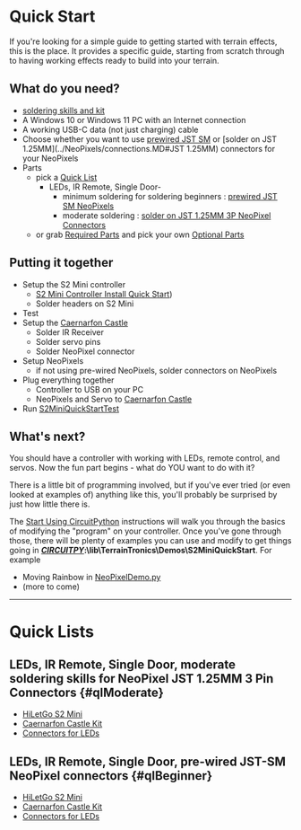 # Quick Start

If you're looking for a simple guide to getting started with terrain effects, this is the place.  It provides a specific guide, starting from scratch through to having working effects ready to build into your terrain.

## What do you need?
  - [soldering skills and kit](Soldering.MD)
  - A Windows 10 or Windows 11 PC with an Internet connection
  - A working USB-C data (not just charging) cable
  - Choose whether you want to use [prewired JST SM](../NeoPixels/connections.MD#JST-SM) or [solder on JST 1.25MM](../NeoPixels/connections.MD#JST 1.25MM) connectors for your NeoPixels 
  - Parts
    - pick a [Quick List](#quick-lists)
      - LEDs, IR Remote, Single Door- 
        - minimum soldering for soldering beginners : [prewired JST SM NeoPixels]({#qlBeginner})
        - moderate soldering  : [solder on JST 1.25MM 3P NeoPixel Connectors]({#qlModerate})
    - or grab [Required Parts](S2MiniQuickStart/RequiredParts.MD#required-parts) and pick your own [Optional Parts](S2MiniQuickStart/OptionalParts.MD#optional-parts)


## Putting it together

  - Setup the S2 Mini controller
    -   [S2 Mini Controller Install Quick Start](S2MiniQuickStart/CircuitPythonSetup.MD))
    - Solder headers on S2 Mini 
  - Test 
  - Setup the [Caernarfon Castle](https://github.com/Audio-Rochey/Terrain-Tronics-Caernarfon-Castle)
    - Solder IR Receiver
    - Solder servo pins
    - Solder NeoPixel connector
  - Setup NeoPixels
    - if not using pre-wired NeoPixels, solder connectors on NeoPixels
  - Plug everything together
    - Controller to USB on your PC
    - NeoPixels and Servo to [Caernarfon Castle](https://github.com/Audio-Rochey/Terrain-Tronics-Caernarfon-Castle)
  - Run [S2MiniQuickStartTest](S2MiniQuickStart/S2MiniQuickStartTest.MD)

## What's next?

You should have a controller with working with LEDs, remote control, and servos.  Now the fun part begins - what do YOU want to do with it? 

There is a little bit of programming involved, but if you've ever tried (or even looked at examples of) anything like this, you'll probably be surprised by just how little there is.

The [Start Using CircuitPython](CircuitPython.MD) instructions will walk you through the basics of modifying the "program" on your controller.  Once you've gone through those,  there will be plenty of examples you can use and modify to get things going in [***CIRCUITPY***](CIRCUITPY_DRIVE.MD)__:\lib\TerrainTronics\Demos\S2MiniQuickStart__.  For example

  - Moving Rainbow in [NeoPixelDemo.py](../../CircuitPyPartialImage/lib/TerrainTronics/Demos/S2MiniQuickStart/NeoPixelDemo.py)
  - (more to come)

-----

# Quick Lists

## LEDs, IR Remote, Single Door, moderate soldering skills for NeoPixel JST 1.25MM 3 Pin Connectors {#qlModerate}
  - [HiLetGo S2 Mini](https://www.amazon.com/dp/B0B291LZ99)
  - [Caernarfon Castle Kit](https://www.tindie.com/products/terraintronics/caernarfon-castle-kit)
  - [Connectors for LEDs](https://www.amazon.com/dp/B07DL4FNTF)

## LEDs, IR Remote, Single Door, pre-wired JST-SM NeoPixel connectors {#qlBeginner}
  - [HiLetGo S2 Mini](https://www.amazon.com/dp/B0B291LZ99)
  - [Caernarfon Castle Kit](https://www.tindie.com/products/terraintronics/caernarfon-castle-kit)
  - [Connectors for LEDs](https://www.amazon.com/dp/B07DL4FNTF)